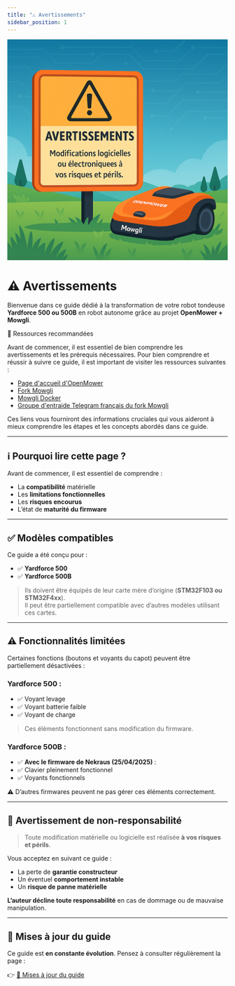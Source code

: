 ```yaml
---
title: "⚠️ Avertissements"
sidebar_position: 1
---
```

![Illustration avertissement](img/illustration-avertissements.png)

# ⚠️ Avertissements

Bienvenue dans ce guide dédié à la transformation de votre robot tondeuse **Yardforce 500 ou 500B** en robot autonome grâce au projet **OpenMower + Mowgli**.

<div class="alert alert--success">
  <div class="alert-title">🔗 Ressources recommandées</div>
  <p>
    Avant de commencer, il est essentiel de bien comprendre les avertissements et les prérequis nécessaires. Pour bien comprendre et réussir à suivre ce guide, il est important de visiter les ressources suivantes :
  </p>
  <ul>
    <li><a href="https://openmower.de/docs/robot-assembly/prepare-the-parts/prepare-the-robot/photo-guide/" target="_blank">Page d'accueil d'OpenMower</a></li>
    <li><a href="https://github.com/cedbossneo/Mowgli" target="_blank">Fork Mowgli</a></li>
    <li><a href="https://github.com/CedBossNeo/mowgli-docker" target="_blank">Mowgli Docker</a></li>
    <li><a href="https://t.me/+x6U3UwU5lB4yOWNk" target="_blank">Groupe d'entraide Telegram français du fork Mowgli</a></li>
  </ul>
  <p>Ces liens vous fourniront des informations cruciales qui vous aideront à mieux comprendre les étapes et les concepts abordés dans ce guide.</p>
</div>

---

## ℹ️ Pourquoi lire cette page ?

Avant de commencer, il est essentiel de comprendre :

- La **compatibilité** matérielle
- Les **limitations fonctionnelles**
- Les **risques encourus**
- L’état de **maturité du firmware**

---

## ✅ Modèles compatibles

Ce guide a été conçu pour :

- ✅ **Yardforce 500**
- ✅ **Yardforce 500B**

> Ils doivent être équipés de leur carte mère d’origine (**STM32F103 ou STM32F4xx**).  
Il peut être partiellement compatible avec d’autres modèles utilisant ces cartes.

---

## ⚠️ Fonctionnalités limitées

Certaines fonctions (boutons et voyants du capot) peuvent être partiellement désactivées :

### Yardforce 500 :
- ✅ Voyant levage
- ✅ Voyant batterie faible
- ✅ Voyant de charge

> Ces éléments fonctionnent sans modification du firmware.

### Yardforce 500B :
- ✅ **Avec le firmware de Nekraus (25/04/2025)** :
- ✅ Clavier pleinement fonctionnel
- ✅ Voyants fonctionnels

⚠️ D’autres firmwares peuvent ne pas gérer ces éléments correctement.

---

## 🛑 Avertissement de non-responsabilité

> Toute modification matérielle ou logicielle est réalisée **à vos risques et périls**.

Vous acceptez en suivant ce guide :

- La perte de **garantie constructeur**
- Un éventuel **comportement instable**
- Un **risque de panne matérielle**

**L’auteur décline toute responsabilité** en cas de dommage ou de mauvaise manipulation.

---

## 🔁 Mises à jour du guide

Ce guide est **en constante évolution**. Pensez à consulter régulièrement la page :

👉 [📝 Mises à jour du guide](/docs/Guide-OpenMower-Mowgli/mise-a-jour-guide)
